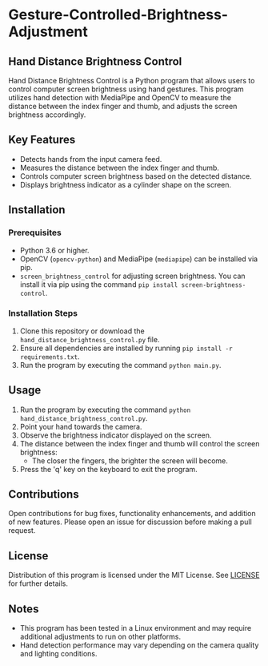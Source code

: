 # Gesture-Controlled-Brightness-Adjustment
## Hand Distance Brightness Control

Hand Distance Brightness Control is a Python program that allows users to control computer screen brightness using hand gestures. This program utilizes hand detection with MediaPipe and OpenCV to measure the distance between the index finger and thumb, and adjusts the screen brightness accordingly.

## Key Features
- Detects hands from the input camera feed.
- Measures the distance between the index finger and thumb.
- Controls computer screen brightness based on the detected distance.
- Displays brightness indicator as a cylinder shape on the screen.

## Installation

### Prerequisites
- Python 3.6 or higher.
- OpenCV (`opencv-python`) and MediaPipe (`mediapipe`) can be installed via pip.
- `screen_brightness_control` for adjusting screen brightness. You can install it via pip using the command `pip install screen-brightness-control`.

### Installation Steps
1. Clone this repository or download the `hand_distance_brightness_control.py` file.
2. Ensure all dependencies are installed by running `pip install -r requirements.txt`.
3. Run the program by executing the command `python main.py`.

## Usage
1. Run the program by executing the command `python hand_distance_brightness_control.py`.
2. Point your hand towards the camera.
3. Observe the brightness indicator displayed on the screen.
4. The distance between the index finger and thumb will control the screen brightness:
   - The closer the fingers, the brighter the screen will become.
5. Press the 'q' key on the keyboard to exit the program.

## Contributions
Open contributions for bug fixes, functionality enhancements, and addition of new features. Please open an issue for discussion before making a pull request.

## License
Distribution of this program is licensed under the MIT License. See [LICENSE](LICENSE) for further details.

## Notes
- This program has been tested in a Linux environment and may require additional adjustments to run on other platforms.
- Hand detection performance may vary depending on the camera quality and lighting conditions.


